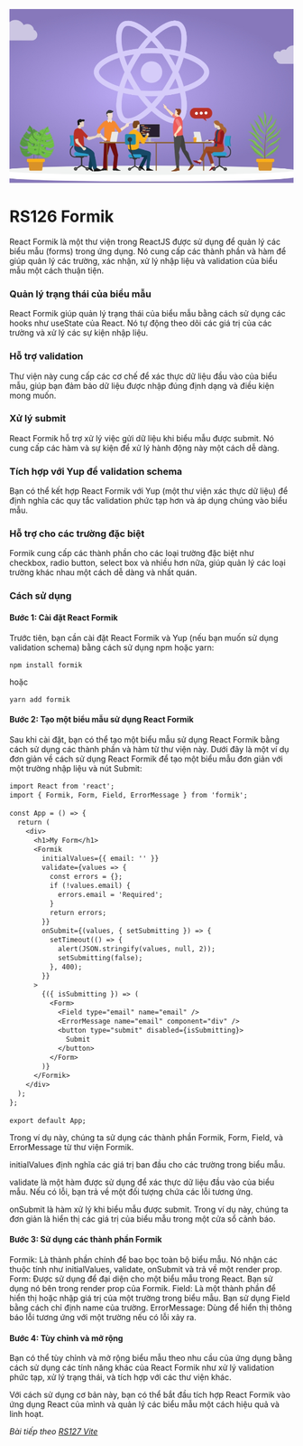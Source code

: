 ![Create-HTML-1](images/react.jpg) 

# RS126 Formik

React Formik là một thư viện trong ReactJS được sử dụng để quản lý các biểu mẫu (forms) trong ứng dụng. Nó cung cấp các thành phần và hàm để giúp quản lý các trường, xác nhận, xử lý nhập liệu và validation của biểu mẫu một cách thuận tiện.

### Quản lý trạng thái của biểu mẫu

React Formik giúp quản lý trạng thái của biểu mẫu bằng cách sử dụng các hooks như useState của React. Nó tự động theo dõi các giá trị của các trường và xử lý các sự kiện nhập liệu.

### Hỗ trợ validation

Thư viện này cung cấp các cơ chế để xác thực dữ liệu đầu vào của biểu mẫu, giúp bạn đảm bảo dữ liệu được nhập đúng định dạng và điều kiện mong muốn.

### Xử lý submit

React Formik hỗ trợ xử lý việc gửi dữ liệu khi biểu mẫu được submit. Nó cung cấp các hàm và sự kiện để xử lý hành động này một cách dễ dàng.

### Tích hợp với Yup để validation schema

Bạn có thể kết hợp React Formik với Yup (một thư viện xác thực dữ liệu) để định nghĩa các quy tắc validation phức tạp hơn và áp dụng chúng vào biểu mẫu.

### Hỗ trợ cho các trường đặc biệt

Formik cung cấp các thành phần cho các loại trường đặc biệt như checkbox, radio button, select box và nhiều hơn nữa, giúp quản lý các loại trường khác nhau một cách dễ dàng và nhất quán.

### Cách sử dụng

#### Bước 1: Cài đặt React Formik

Trước tiên, bạn cần cài đặt React Formik và Yup (nếu bạn muốn sử dụng validation schema) bằng cách sử dụng npm hoặc yarn:

```
npm install formik
```
hoặc
```
yarn add formik
```

#### Bước 2: Tạo một biểu mẫu sử dụng React Formik

Sau khi cài đặt, bạn có thể tạo một biểu mẫu sử dụng React Formik bằng cách sử dụng các thành phần và hàm từ thư viện này. Dưới đây là một ví dụ đơn giản về cách sử dụng React Formik để tạo một biểu mẫu đơn giản với một trường nhập liệu và nút Submit:

```
import React from 'react';
import { Formik, Form, Field, ErrorMessage } from 'formik';

const App = () => {
  return (
    <div>
      <h1>My Form</h1>
      <Formik
        initialValues={{ email: '' }}
        validate={values => {
          const errors = {};
          if (!values.email) {
            errors.email = 'Required';
          }
          return errors;
        }}
        onSubmit={(values, { setSubmitting }) => {
          setTimeout(() => {
            alert(JSON.stringify(values, null, 2));
            setSubmitting(false);
          }, 400);
        }}
      >
        {({ isSubmitting }) => (
          <Form>
            <Field type="email" name="email" />
            <ErrorMessage name="email" component="div" />
            <button type="submit" disabled={isSubmitting}>
              Submit
            </button>
          </Form>
        )}
      </Formik>
    </div>
  );
};

export default App;
```

Trong ví dụ này, chúng ta sử dụng các thành phần Formik, Form, Field, và ErrorMessage từ thư viện Formik.

initialValues định nghĩa các giá trị ban đầu cho các trường trong biểu mẫu.

validate là một hàm được sử dụng để xác thực dữ liệu đầu vào của biểu mẫu. Nếu có lỗi, bạn trả về một đối tượng chứa các lỗi tương ứng.

onSubmit là hàm xử lý khi biểu mẫu được submit. Trong ví dụ này, chúng ta đơn giản là hiển thị các giá trị của biểu mẫu trong một cửa sổ cảnh báo.

#### Bước 3: Sử dụng các thành phần Formik

Formik: Là thành phần chính để bao bọc toàn bộ biểu mẫu. Nó nhận các thuộc tính như initialValues, validate, onSubmit và trả về một render prop.
Form: Được sử dụng để đại diện cho một biểu mẫu trong React. Bạn sử dụng nó bên trong render prop của Formik.
Field: Là một thành phần để hiển thị hoặc nhập giá trị của một trường trong biểu mẫu. Bạn sử dụng Field bằng cách chỉ định name của trường.
ErrorMessage: Dùng để hiển thị thông báo lỗi tương ứng với một trường nếu có lỗi xảy ra.

#### Bước 4: Tùy chỉnh và mở rộng

Bạn có thể tùy chỉnh và mở rộng biểu mẫu theo nhu cầu của ứng dụng bằng cách sử dụng các tính năng khác của React Formik như xử lý validation phức tạp, xử lý trạng thái, và tích hợp với các thư viện khác.

Với cách sử dụng cơ bản này, bạn có thể bắt đầu tích hợp React Formik vào ứng dụng React của mình và quản lý các biểu mẫu một cách hiệu quả và linh hoạt.

*Bài tiếp theo [RS127 Vite](/lesson/session/session_127_vite.md)*
